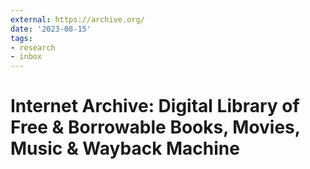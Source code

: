 ```yaml
---
external: https://archive.org/
date: '2023-08-15'
tags:
- research
- inbox
---
```


# Internet Archive: Digital Library of Free & Borrowable Books, Movies, Music & Wayback Machine
